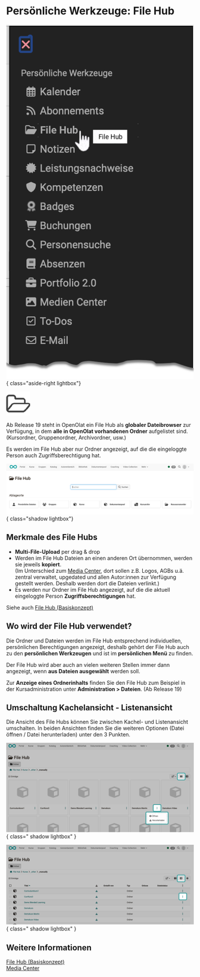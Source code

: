 # Persönliche Werkzeuge: File Hub

![pers_menu_file_hub_v1_de.png](assets/pers_menu_file_hub_v1_de.png){ class="aside-right lightbox"}

![icon_file_hub.png](assets/icon_file_hub.png)



Ab Release 19 steht in OpenOlat ein File Hub als **globaler Dateibrowser** zur Verfügung, in dem **alle in OpenOlat vorhandenen Ordner** aufgelistet sind. (Kursordner, Gruppenordner, Archivordner, usw.) 

Es werden im File Hub aber nur Ordner angezeigt, auf die die eingeloggte Person auch Zugriffsberechtigung hat.

![pers_menu_file_hub_storage_locations_v1_de.png](assets/pers_menu_file_hub_storage_locations_v1_de.png){ class="shadow lightbox"}


## Merkmale des File Hubs

* **Multi-File-Upload** per drag & drop
* Werden im File Hub Dateien an einen anderen Ort übernommen, werden sie jeweils **kopiert**. <br>
(Im Unterschied zum [Media Center](../personal_menu/Media_Center.de.md), dort sollen z.B. Logos, AGBs u.ä. zentral verwaltet, upgedated und allen Autor:innen zur Verfügung gestellt werden. Deshalb werden dort die Dateien verlinkt.)
* Es werden nur Ordner im File Hub angezeigt, auf die die aktuell eingeloggte Person **Zugriffsberechtigungen** hat.

Siehe auch [File Hub (Basiskonzept)](../basic_concepts/File_Hub_Concept.de.md)


## Wo wird der File Hub verwendet?

Die Ordner und Dateien werden im File Hub entsprechend individuellen, persönlichen Berechtigungen angezeigt, deshalb gehört der File Hub auch zu den **persönlichen Werkzeugen** und ist im **persönlichen Menü** zu finden.

Der File Hub wird aber auch an vielen weiteren Stellen immer dann angezeigt, wenn **aus Dateien ausgewählt** werden soll.

Zur **Anzeige eines Ordnerinhalts** finden Sie den File Hub zum Beispiel in der Kursadministration unter **Administration > Dateien**. (Ab Release 19)


## Umschaltung Kachelansicht - Listenansicht

Die Ansicht des File Hubs können Sie zwischen Kachel- und Listenansicht umschalten. In beiden Ansichten finden Sie die weiteren Optionen (Datei öffnen / Datei herunterladen) unter den 3 Punkten.

![pers_menu_file_hub_tiles_v1_de.png](assets/pers_menu_file_hub_tiles_v1_de.png){ class=" shadow lightbox" }

![pers_menu_file_hub_list_v1_de.png](assets/pers_menu_file_hub_list_v1_de.png){ class=" shadow lightbox" }


## Weitere Informationen

[File Hub (Basiskonzept)](../basic_concepts/File_Hub_Concept.de.md)<br>
[Media Center](../personal_menu/Media_Center.de.md)<br>

